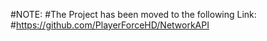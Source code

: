 #NOTE:
#The Project has been moved to the following Link:
#https://github.com/PlayerForceHD/NetworkAPI
